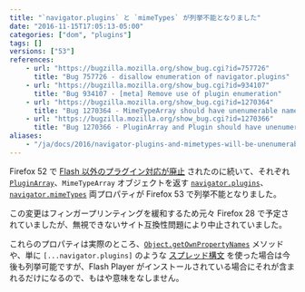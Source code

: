 ```yaml
---
title: "`navigator.plugins` と `mimeTypes` が列挙不能となりました"
date: "2016-11-15T17:05:13-05:00"
categories: ["dom", "plugins"]
tags: []
versions: ["53"]
references:
    - url: "https://bugzilla.mozilla.org/show_bug.cgi?id=757726"
      title: "Bug 757726 - disallow enumeration of navigator.plugins"
    - url: "https://bugzilla.mozilla.org/show_bug.cgi?id=934107"
      title: "Bug 934107 - [meta] Remove use of plugin enumeration"
    - url: "https://bugzilla.mozilla.org/show_bug.cgi?id=1270364"
      title: "Bug 1270364 - MimeTypeArray should have unenumerable named properties per spec"
    - url: "https://bugzilla.mozilla.org/show_bug.cgi?id=1270366"
      title: "Bug 1270366 - PluginArray and Plugin should have unenumerable own properties per spec"
aliases:
    - "/ja/docs/2016/navigator-plugins-and-mimetypes-will-be-unenumerable/"
---
```

Firefox 52 で [Flash 以外のプラグイン対応が廃止](https://www.fxsitecompat.dev/ja/docs/2016/plug-in-support-has-been-dropped-other-than-flash/) されたのに続いて、それぞれ [`PluginArray`](https://developer.mozilla.org/docs/Web/API/PluginArray)、`MimeTypeArray` オブジェクトを返す  [`navigator.plugins`](https://developer.mozilla.org/docs/Web/API/NavigatorPlugins/plugins)、[`navigator.mimeTypes`](https://developer.mozilla.org/docs/Web/API/NavigatorPlugins/mimeTypes) 両プロパティが Firefox 53 で列挙不能となりました。

この変更はフィンガープリンティングを緩和するため元々 Firefox 28 で予定されていましたが、無視できないサイト互換性問題により中止されていました。

これらのプロパティは実際のところ、[`Object.getOwnPropertyNames`](https://developer.mozilla.org/docs/Web/JavaScript/Reference/Global_Objects/Object/getOwnPropertyNames) メソッドや、単に `[...navigator.plugins]` のような [スプレッド構文](https://developer.mozilla.org/docs/Web/JavaScript/Reference/Operators/Spread_operator) を使った場合は今後も列挙可能ですが、Flash Player がインストールされている場合にそれが含まれるだけになるので、もはや意味をなしません。
